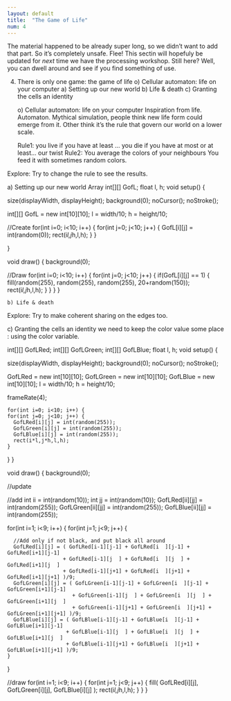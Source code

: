 ```yaml
---
layout: default
title:  "The Game of Life"
num: 4
---
```


The material happened to be already super long, so we didn’t want to add that part. So it’s completely unsafe. Flee! This sectin will hopefuly be updated for *next* time we have the processing workshop.
Still here? Well, you can dwell around and see if you find something of use.


4) There is only one game: the game of life
    o) Cellular automaton: life on your computer
    a) Setting up our new world
    b) Life & death
c) Granting the cells an identity

    o) Cellular automaton: life on your computer
Inspiration from life.
Automaton.
Mythical simulation, people think new life form could emerge from it. Other think it’s the rule that govern our world on a lower scale.

    Rule1: you live if you have at least … you die if you have at most or at least…
our twist
Rule2: You average the colors of your neighbours
You feed it with sometimes random colors.

Explore: Try to change the rule to see the results.

a) Setting up our new world
    Array
int[][] GofL;
float l, h;
void setup() {
 
  size(displayWidth, displayHeight);
  background(0);
  noCursor();
  noStroke();
 
  int[][] GofL = new int[10][10];
  l = width/10;
  h = height/10;
 
//Create
  for(int i=0; i<10; i++) {
    for(int j=0; j<10; j++) {
      GofL[i][j] = int(random(0));
      rect(i*l,j*h,l,h);
    }
  }


}


void draw() {
  background(0);

//Draw 
  for(int i=0; i<10; i++) {
    for(int j=0; j<10; j++) {
    if(GofL[i][j] == 1) {
          fill(random(255), random(255), random(255), 20+random(150));
          rect(i*l,j*h,l,h);
}
    }
  }
}

    b) Life & death

Explore: Try to make coherent sharing on the edges too.

c) Granting the cells an identity
we need to keep the color value some place : using the color variable.

int[][] GofLRed;
int[][] GofLGreen;
int[][] GofLBlue;
float l, h;
void setup() {
 
  size(displayWidth, displayHeight);
  background(0);
  noCursor();
  noStroke();
 
  GofLRed = new int[10][10];
  GofLGreen = new int[10][10];
  GofLBlue = new int[10][10];
  l = width/10;
  h = height/10;
 
  frameRate(4);
 
    for(int i=0; i<10; i++) {
    for(int j=0; j<10; j++) {
      GofLRed[i][j] = int(random(255));
      GofLGreen[i][j] = int(random(255));
      GofLBlue[i][j] = int(random(255));
      rect(i*l,j*h,l,h);
    }
  }
}


void draw() {
  background(0);
 
  //update
 
  //add
  int ii = int(random(10));
  int jj = int(random(10));
  GofLRed[ii][jj] = int(random(255));
  GofLGreen[ii][jj] = int(random(255));
  GofLBlue[ii][jj] = int(random(255));
 
   for(int i=1; i<9; i++) {
    for(int j=1; j<9; j++) {
      
      //Add only if not black, and put black all around
      GofLRed[i][j] = ( GofLRed[i-1][j-1] + GofLRed[i  ][j-1] + GofLRed[i+1][j-1]
                      + GofLRed[i-1][j  ] + GofLRed[i  ][j  ] + GofLRed[i+1][j  ]
                      + GofLRed[i-1][j+1] + GofLRed[i  ][j+1] + GofLRed[i+1][j+1] )/9;
      GofLGreen[i][j] = ( GofLGreen[i-1][j-1] + GofLGreen[i  ][j-1] + GofLGreen[i+1][j-1]
                         + GofLGreen[i-1][j  ] + GofLGreen[i  ][j  ] + GofLGreen[i+1][j  ]
                         + GofLGreen[i-1][j+1] + GofLGreen[i  ][j+1] + GofLGreen[i+1][j+1] )/9;
      GofLBlue[i][j] = ( GofLBlue[i-1][j-1] + GofLBlue[i  ][j-1] + GofLBlue[i+1][j-1]
                       + GofLBlue[i-1][j  ] + GofLBlue[i  ][j  ] + GofLBlue[i+1][j  ]
                       + GofLBlue[i-1][j+1] + GofLBlue[i  ][j+1] + GofLBlue[i+1][j+1] )/9;
    }
   }
 
  //draw
  for(int i=1; i<9; i++) {
    for(int j=1; j<9; j++) {
      fill( GofLRed[i][j], GofLGreen[i][j], GofLBlue[i][j] );
      rect(i*l,j*h,l,h);
    }
  }
}


